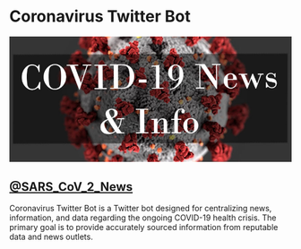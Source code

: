 # Coronavirus Twitter Bot 

<p align="center">
  <img src="https://github.com/chris-greening/coronavirus-twitter-bot/blob/master/media/extra_long_logo.jpg">
</p>

## [@SARS_CoV_2_News](https://twitter.com/SARS_CoV_2_News)

Coronavirus Twitter Bot is a Twitter bot designed for centralizing news, information, and data regarding the ongoing COVID-19 health crisis. The primary goal is to provide accurately sourced information from reputable data and news outlets. 

